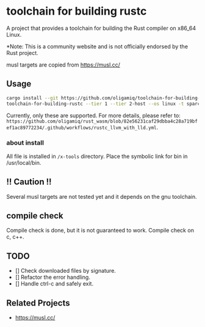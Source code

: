 # toolchain for building rustc
A project that provides a toolchain for building the Rust compiler on x86_64 Linux.

*Note: This is a community website and is not officially endorsed by the Rust project.

musl targets are copied from https://musl.cc/

## Usage
```bash
cargo install --git https://github.com/oligamiq/toolchain-for-building-rustc
toolchain-for-building-rustc --tier 1 --tier 2-host --os linux -t sparcv9-sun-solaris -t arm-unknown-linux-musleabi -t arm-unknown-linux-musleabihf -t armv7-unknown-linux-musleabihf -t i586-unknown-linux-gnu -t i586-unknown-linux-musl -t i686-unknown-linux-musl --install --no-cache -f config.llvm.toml
```
Currently, only these are supported. For more details, please refer to: `https://github.com/oligamiq/rust_wasm/blob/82e56231caf29dbba4c28a719bfef1ac89772234/.github/workflows/rustc_llvm_with_lld.yml`.

### about install
All file is installed in `/x-tools` directory.
Place the symbolic link for bin in /usr/local/bin.

## !! Caution !!
Several musl targets are not tested yet and it depends on the gnu toolchain.

## compile check
Compile check is done, but it is not guaranteed to work.
Compile check on c, c++.

## TODO
- [] Check downloaded files by signature.
- [] Refactor the error handling.
- [] Handle ctrl-c and safely exit.

## Related Projects
- https://musl.cc/
